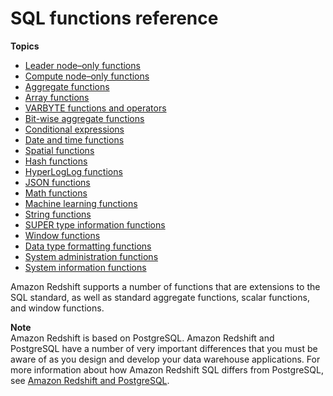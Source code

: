 # SQL functions reference<a name="c_SQL_functions"></a>

**Topics**
+ [Leader node–only functions](c_SQL_functions_leader_node_only.md)
+ [Compute node–only functions](c_SQL_functions_compute_node_only.md)
+ [Aggregate functions](c_Aggregate_Functions.md)
+ [Array functions](c_Array_Functions.md)
+ [VARBYTE functions and operators](varbyte-functions.md)
+ [Bit\-wise aggregate functions](c_bitwise_aggregate_functions.md)
+ [Conditional expressions](c_conditional_expressions.md)
+ [Date and time functions](Date_functions_header.md)
+ [Spatial functions](geospatial-functions.md)
+ [Hash functions](hash-functions.md)
+ [HyperLogLog functions](hyperloglog-functions.md)
+ [JSON functions](json-functions.md)
+ [Math functions](Math_functions.md)
+ [Machine learning functions](ml-function.md)
+ [String functions](String_functions_header.md)
+ [SUPER type information functions](c_Type_Info_Functions.md)
+ [Window functions](c_Window_functions.md)
+ [Data type formatting functions](r_Data_type_formatting.md)
+ [System administration functions](r_System_administration_functions.md)
+ [System information functions](r_System_information_functions.md)

Amazon Redshift supports a number of functions that are extensions to the SQL standard, as well as standard aggregate functions, scalar functions, and window functions\.

**Note**  
Amazon Redshift is based on PostgreSQL\. Amazon Redshift and PostgreSQL have a number of very important differences that you must be aware of as you design and develop your data warehouse applications\. For more information about how Amazon Redshift SQL differs from PostgreSQL, see [Amazon Redshift and PostgreSQL](c_redshift-and-postgres-sql.md)\.